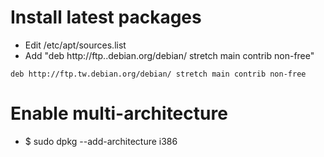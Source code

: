 Install latest packages
=====
* Edit /etc/apt/sources.list
* Add "deb http://ftp.<COURTRY>.debian.org/debian/ stretch main contrib non-free"
```debsources
deb http://ftp.tw.debian.org/debian/ stretch main contrib non-free
```

Enable multi-architecture
=====
* $ sudo dpkg --add-architecture i386
